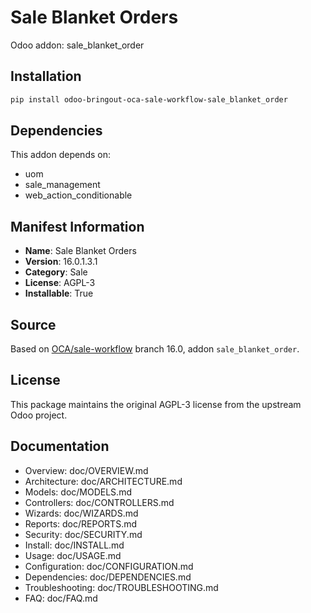 # Sale Blanket Orders

Odoo addon: sale_blanket_order

## Installation

```bash
pip install odoo-bringout-oca-sale-workflow-sale_blanket_order
```

## Dependencies

This addon depends on:
- uom
- sale_management
- web_action_conditionable

## Manifest Information

- **Name**: Sale Blanket Orders
- **Version**: 16.0.1.3.1
- **Category**: Sale
- **License**: AGPL-3
- **Installable**: True

## Source

Based on [OCA/sale-workflow](https://github.com/OCA/sale-workflow) branch 16.0, addon `sale_blanket_order`.

## License

This package maintains the original AGPL-3 license from the upstream Odoo project.

## Documentation

- Overview: doc/OVERVIEW.md
- Architecture: doc/ARCHITECTURE.md
- Models: doc/MODELS.md
- Controllers: doc/CONTROLLERS.md
- Wizards: doc/WIZARDS.md
- Reports: doc/REPORTS.md
- Security: doc/SECURITY.md
- Install: doc/INSTALL.md
- Usage: doc/USAGE.md
- Configuration: doc/CONFIGURATION.md
- Dependencies: doc/DEPENDENCIES.md
- Troubleshooting: doc/TROUBLESHOOTING.md
- FAQ: doc/FAQ.md
